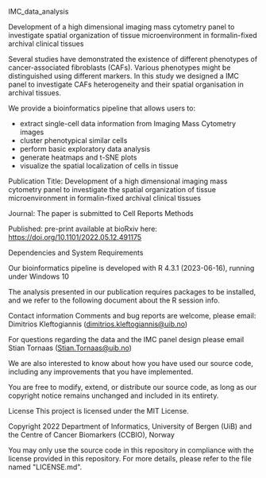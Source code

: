 IMC_data_analysis

Development of a high dimensional imaging mass cytometry panel to investigate spatial organization of tissue microenvironment in formalin-fixed archival clinical tissues

Several studies have demonstrated the existence of different phenotypes of cancer-associated fibroblasts (CAFs). Various phenotypes might be distinguished using different markers. In this study we designed a IMC panel to investigate CAFs heterogeneity and their spatial organisation in archival tissues.

We provide a bioinformatics pipeline that allows users to:

- extract single-cell data information from Imaging Mass Cytometry images
- cluster phenotypical similar cells
- perform basic exploratory data analysis
- generate heatmaps and t-SNE plots
- visualize the spatial localization of cells in tissue

Publication
Title: Development of a high dimensional imaging mass cytometry panel to investigate the spatial organization of tissue microenvironment in formalin-fixed archival clinical tissues

Journal: The paper is submitted to Cell Reports Methods

Published: pre-print available at bioRxiv here: https://doi.org/10.1101/2022.05.12.491175

Dependencies and System Requirements

Our bioinformatics pipeline is developed with R 4.3.1 (2023-06-16), running under Windows 10

The analysis presented in our publication requires packages to be installed, and we refer to the following document about the R session info.

Contact information
Comments and bug reports are welcome, please email: Dimitrios Kleftogiannis (dimitrios.kleftogiannis@uib.no)

For questions regarding the data and the IMC panel design please email Stian Tornaas (Stian.Tornaas@uib.no)

We are also interested to know about how you have used our source code, including any improvements that you have implemented.

You are free to modify, extend, or distribute our source code, as long as our copyright notice remains unchanged and included in its entirety.

License
This project is licensed under the MIT License.

Copyright 2022 Department of Informatics, University of Bergen (UiB) and the Centre of Cancer Biomarkers (CCBIO), Norway

You may only use the source code in this repository in compliance with the license provided in this repository. For more details, please refer to the file named "LICENSE.md".
